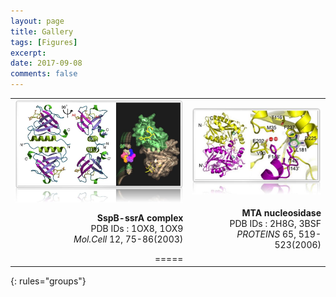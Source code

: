 ```yaml
---
layout: page
title: Gallery
tags: [Figures]
excerpt: 
date: 2017-09-08
comments: false
---    
```


|  |  |
|--------:|-------:|
| [![ex_screenshot](/assets/gallery/sspb.jpg)](/assets/gallery/g-sspb-hks.pdf) | [![ex_screenshot](/assets/gallery/MTA.jpg)](/assets/gallery/MTA.pdf) |
| <strong>SspB-ssrA complex</strong> <br> PDB IDs : 1OX8, 1OX9 <br> <em>Mol.Cell</em> 12, 75-86(2003) | <strong>MTA nucleosidase</strong> <br> PDB IDs : 2H8G, 3BSF <br> <em>PROTEINS</em> 65, 519-523(2006) |
|=====
{: rules="groups"}

